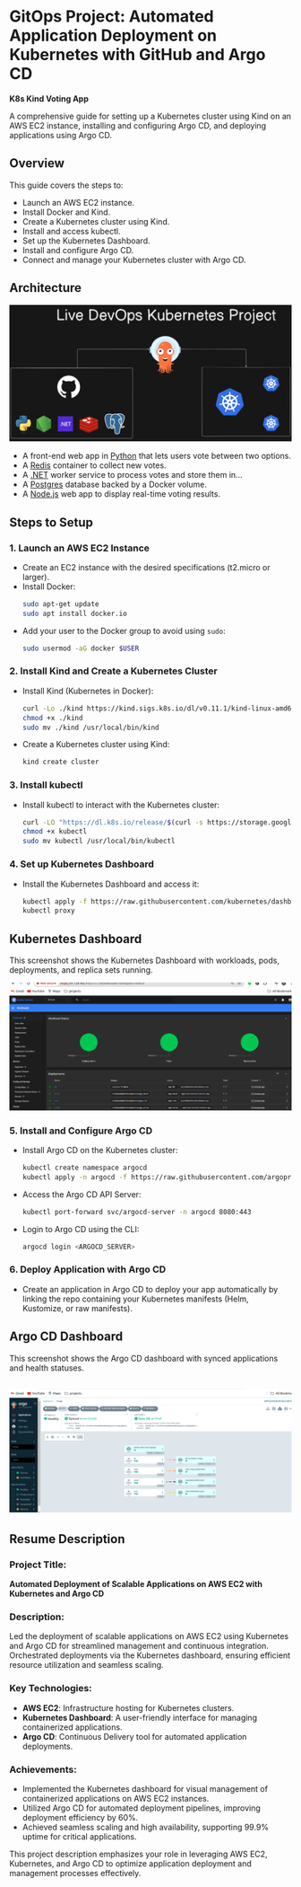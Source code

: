 # GitOps Project: Automated Application Deployment on Kubernetes with GitHub and Argo CD
**K8s Kind Voting App**

A comprehensive guide for setting up a Kubernetes cluster using Kind on an AWS EC2 instance, installing and configuring Argo CD, and deploying applications using Argo CD.

## Overview

This guide covers the steps to:
- Launch an AWS EC2 instance.
- Install Docker and Kind.
- Create a Kubernetes cluster using Kind.
- Install and access kubectl.
- Set up the Kubernetes Dashboard.
- Install and configure Argo CD.
- Connect and manage your Kubernetes cluster with Argo CD.
  
## Architecture

![Architecture diagram](k8s-kind-voting-app.png)

* A front-end web app in [Python](/vote) that lets users vote between two options.
* A [Redis](https://hub.docker.com/_/redis/) container to collect new votes.
* A [.NET](/worker/) worker service to process votes and store them in…
* A [Postgres](https://hub.docker.com/_/postgres/) database backed by a Docker volume.
* A [Node.js](/result) web app to display real-time voting results.

## Steps to Setup

### 1. Launch an AWS EC2 Instance

- Create an EC2 instance with the desired specifications (t2.micro or larger).
- Install Docker:
  ```bash
  sudo apt-get update
  sudo apt install docker.io
  ```
- Add your user to the Docker group to avoid using `sudo`:
  ```bash
  sudo usermod -aG docker $USER
  ```

### 2. Install Kind and Create a Kubernetes Cluster

- Install Kind (Kubernetes in Docker):
  ```bash
  curl -Lo ./kind https://kind.sigs.k8s.io/dl/v0.11.1/kind-linux-amd64
  chmod +x ./kind
  sudo mv ./kind /usr/local/bin/kind
  ```

- Create a Kubernetes cluster using Kind:
  ```bash
  kind create cluster
  ```

### 3. Install kubectl

- Install kubectl to interact with the Kubernetes cluster:
  ```bash
  curl -LO "https://dl.k8s.io/release/$(curl -s https://storage.googleapis.com/kubernetes-release/release/stable.txt)/bin/linux/amd64/kubectl"
  chmod +x kubectl
  sudo mv kubectl /usr/local/bin/kubectl
  ```

### 4. Set up Kubernetes Dashboard

- Install the Kubernetes Dashboard and access it:
  ```bash
  kubectl apply -f https://raw.githubusercontent.com/kubernetes/dashboard/v2.0.0/aio/deploy/recommended.yaml
  kubectl proxy
  ```
## Kubernetes Dashboard

This screenshot shows the Kubernetes Dashboard with workloads, pods, deployments, and replica sets running.

![Kubernetes Dashboard](kubernates-dashboard.png)


### 5. Install and Configure Argo CD

- Install Argo CD on the Kubernetes cluster:
  ```bash
  kubectl create namespace argocd
  kubectl apply -n argocd -f https://raw.githubusercontent.com/argoproj/argo-cd/stable/manifests/install.yaml
  ```

- Access the Argo CD API Server:
  ```bash
  kubectl port-forward svc/argocd-server -n argocd 8080:443
  ```

- Login to Argo CD using the CLI:
  ```bash
  argocd login <ARGOCD_SERVER>
  ```

### 6. Deploy Application with Argo CD

- Create an application in Argo CD to deploy your app automatically by linking the repo containing your Kubernetes manifests (Helm, Kustomize, or raw manifests).
## Argo CD Dashboard

This screenshot shows the Argo CD dashboard with synced applications and health statuses.

![Argo CD Dashboard](argocd-dashboard.png)
---


## Resume Description

### Project Title: 

**Automated Deployment of Scalable Applications on AWS EC2 with Kubernetes and Argo CD**

### Description: 

Led the deployment of scalable applications on AWS EC2 using Kubernetes and Argo CD for streamlined management and continuous integration. Orchestrated deployments via the Kubernetes dashboard, ensuring efficient resource utilization and seamless scaling.

### Key Technologies:

- **AWS EC2**: Infrastructure hosting for Kubernetes clusters.
- **Kubernetes Dashboard**: A user-friendly interface for managing containerized applications.
- **Argo CD**: Continuous Delivery tool for automated application deployments.

### Achievements:

- Implemented the Kubernetes dashboard for visual management of containerized applications on AWS EC2 instances.
- Utilized Argo CD for automated deployment pipelines, improving deployment efficiency by 60%.
- Achieved seamless scaling and high availability, supporting 99.9% uptime for critical applications.

This project description emphasizes your role in leveraging AWS EC2, Kubernetes, and Argo CD to optimize application deployment and management processes effectively.


